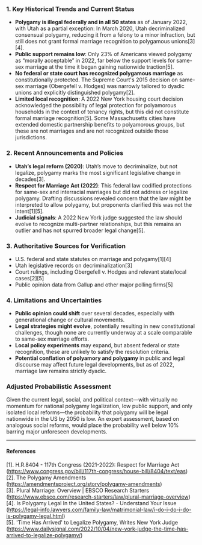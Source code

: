 ### 1. Key Historical Trends and Current Status

- **Polygamy is illegal federally and in all 50 states** as of January 2022, with Utah as a partial exception: In March 2020, Utah decriminalized consensual polygamy, reducing it from a felony to a minor infraction, but still does not grant formal marriage recognition to polygamous unions[3][4].
- **Public support remains low**: Only 23% of Americans viewed polygamy as “morally acceptable” in 2022, far below the support levels for same-sex marriage at the time it began gaining nationwide traction[5].
- **No federal or state court has recognized polygamous marriage** as constitutionally protected. The Supreme Court's 2015 decision on same-sex marriage (Obergefell v. Hodges) was narrowly tailored to dyadic unions and explicitly distinguished polygamy[2].
- **Limited local recognition**: A 2022 New York housing court decision acknowledged the possibility of legal protection for polyamorous households in the context of tenancy rights, but this did not constitute formal marriage recognition[5]. Some Massachusetts cities have extended domestic partnership benefits to polyamorous groups, but these are not marriages and are not recognized outside those jurisdictions.

### 2. Recent Announcements and Policies

- **Utah’s legal reform (2020)**: Utah’s move to decriminalize, but not legalize, polygamy marks the most significant legislative change in decades[3].
- **Respect for Marriage Act (2022)**: This federal law codified protections for same-sex and interracial marriages but did not address or legalize polygamy. Drafting discussions revealed concern that the law might be interpreted to allow polygamy, but proponents clarified this was not the intent[1][5].
- **Judicial signals**: A 2022 New York judge suggested the law should evolve to recognize multi-partner relationships, but this remains an outlier and has not spurred broader legal change[5].

### 3. Authoritative Sources for Verification

- U.S. federal and state statutes on marriage and polygamy[1][4]
- Utah legislative records on decriminalization[3]
- Court rulings, including Obergefell v. Hodges and relevant state/local cases[2][5]
- Public opinion data from Gallup and other major polling firms[5]

### 4. Limitations and Uncertainties

- **Public opinion could shift** over several decades, especially with generational change or cultural movements.
- **Legal strategies might evolve**, potentially resulting in new constitutional challenges, though none are currently underway at a scale comparable to same-sex marriage efforts.
- **Local policy experiments** may expand, but absent federal or state recognition, these are unlikely to satisfy the resolution criteria.
- **Potential conflation of polyamory and polygamy** in public and legal discourse may affect future legal developments, but as of 2022, marriage law remains strictly dyadic.

### Adjusted Probabilistic Assessment

Given the current legal, social, and political context—with virtually no momentum for national polygamy legalization, low public support, and only isolated local reforms—the probability that polygamy will be legal nationwide in the US by 2050 is low. An expert assessment, based on analogous social reforms, would place the probability well below 10% barring major unforeseen developments.

---

#### References

[1]. H.R.8404 - 117th Congress (2021-2022): Respect for Marriage Act (https://www.congress.gov/bill/117th-congress/house-bill/8404/text/eas)  
[2]. The Polygamy Amendments (https://amendmentsproject.org/story/polygamy-amendments)  
[3]. Plural Marriage: Overview | EBSCO Research Starters (https://www.ebsco.com/research-starters/law/plural-marriage-overview)  
[4]. Is Polygamy Legal In the United States? - Understand Your Issue (https://legal-info.lawyers.com/family-law/matrimonial-law/i-do-i-do-i-do-is-polygamy-legal.html)  
[5]. 'Time Has Arrived' to Legalize Polygamy, Writes New York Judge (https://www.dailysignal.com/2022/10/04/new-york-judge-the-time-has-arrived-to-legalize-polygamy/)